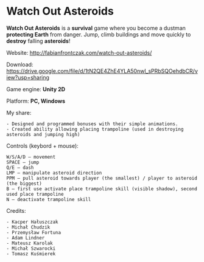 # Watch Out Asteroids
**Watch Out Asteroids** is a **survival** game where you become a dustman **protecting Earth** from danger. Jump, climb buildings and move quickly to **destroy** falling **asteroids**!

Website: http://fabianfrontczak.com/watch-out-asteroids/

Download: https://drive.google.com/file/d/1tN2QE4ZhE4YLA50nwl_sPRbSQOehdbCR/view?usp=sharing

Game engine: **Unity 2D**

Platform: **PC, Windows**

My share:

    - Designed and programmed bonuses with their simple animations.
    - Created ability allowing placing trampoline (used in destroying asteroids and jumping high)


Controls (keybord + mouse):

    W/S/A/D – movement
    SPACE – jump
    Q/E – dash
    LMP – manipulate asteroid direction
    PPM – pull asteroid towards player (the smallest) / player to asteroid (the biggest)
    B – first use activate place trampoline skill (visible shadow), second used place trampoline
    N – deactivate trampoline skill

Credits:

    - Kacper Hałuszczak
    - Michał Chudzik
    - Przemysław Fortuna
    - Adam Lindner
    - Mateusz Karolak
    - Michał Szwarocki
    - Tomasz Kuśmierek
